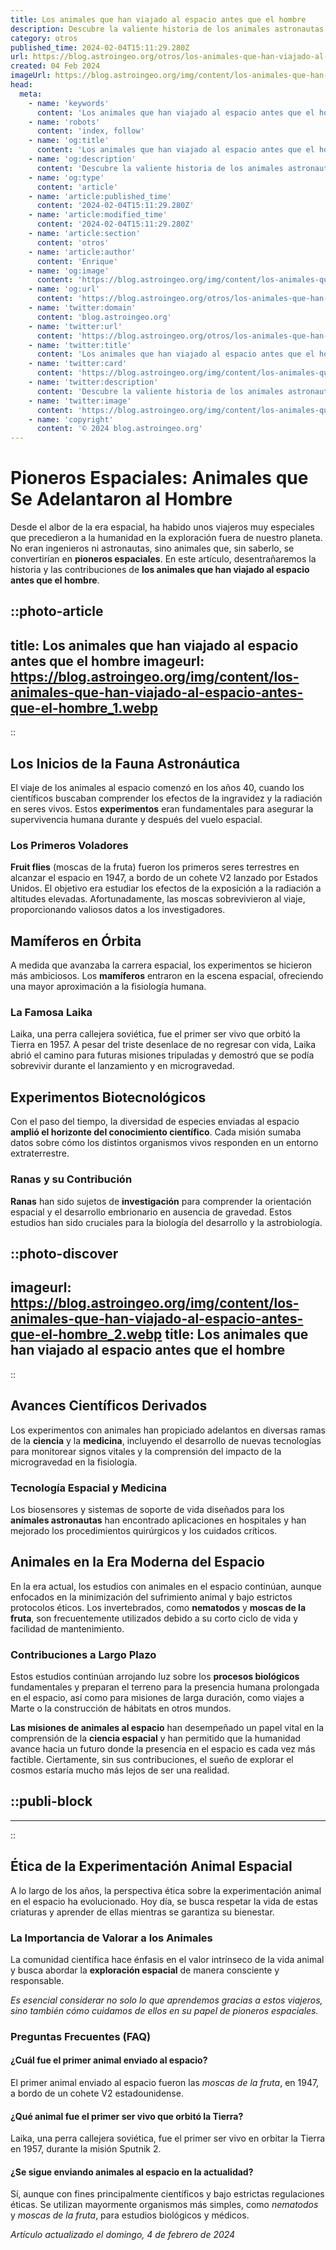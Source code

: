 ```yaml
---
title: Los animales que han viajado al espacio antes que el hombre
description: Descubre la valiente historia de los animales astronautas que abrieron camino en el cosmos antes que nosotros. Un viaje espacial inolvidable.
category: otros
published_time: 2024-02-04T15:11:29.280Z
url: https://blog.astroingeo.org/otros/los-animales-que-han-viajado-al-espacio-antes-que-el-hombre
created: 04 Feb 2024
imageUrl: https://blog.astroingeo.org/img/content/los-animales-que-han-viajado-al-espacio-antes-que-el-hombre_1.webp
head:
  meta:
    - name: 'keywords'
      content: 'Los animales que han viajado al espacio antes que el hombre'
    - name: 'robots'
      content: 'index, follow'
    - name: 'og:title'
      content: 'Los animales que han viajado al espacio antes que el hombre'
    - name: 'og:description'
      content: 'Descubre la valiente historia de los animales astronautas que abrieron camino en el cosmos antes que nosotros. Un viaje espacial inolvidable.'
    - name: 'og:type'
      content: 'article'
    - name: 'article:published_time'
      content: '2024-02-04T15:11:29.280Z'
    - name: 'article:modified_time'
      content: '2024-02-04T15:11:29.280Z'
    - name: 'article:section'
      content: 'otros'
    - name: 'article:author'
      content: 'Enrique'
    - name: 'og:image'
      content: 'https://blog.astroingeo.org/img/content/los-animales-que-han-viajado-al-espacio-antes-que-el-hombre_1.webp'
    - name: 'og:url'
      content: 'https://blog.astroingeo.org/otros/los-animales-que-han-viajado-al-espacio-antes-que-el-hombre'
    - name: 'twitter:domain'
      content: 'blog.astroingeo.org'
    - name: 'twitter:url'
      content: 'https://blog.astroingeo.org/otros/los-animales-que-han-viajado-al-espacio-antes-que-el-hombre'
    - name: 'twitter:title'
      content: 'Los animales que han viajado al espacio antes que el hombre'
    - name: 'twitter:card'
      content: 'https://blog.astroingeo.org/img/content/los-animales-que-han-viajado-al-espacio-antes-que-el-hombre_1.webp'
    - name: 'twitter:description'
      content: 'Descubre la valiente historia de los animales astronautas que abrieron camino en el cosmos antes que nosotros. Un viaje espacial inolvidable.'
    - name: 'twitter:image'
      content: 'https://blog.astroingeo.org/img/content/los-animales-que-han-viajado-al-espacio-antes-que-el-hombre_1.webp'
    - name: 'copyright'
      content: '© 2024 blog.astroingeo.org'
---
```

# Pioneros Espaciales: Animales que Se Adelantaron al Hombre

Desde el albor de la era espacial, ha habido unos viajeros muy especiales que precedieron a la humanidad en la exploración fuera de nuestro planeta. No eran ingenieros ni astronautas, sino animales que, sin saberlo, se convertirían en **pioneros espaciales**. En este artículo, desentrañaremos la historia y las contribuciones de **los animales que han viajado al espacio antes que el hombre**.


::photo-article
---
title: Los animales que han viajado al espacio antes que el hombre
imageurl: https://blog.astroingeo.org/img/content/los-animales-que-han-viajado-al-espacio-antes-que-el-hombre_1.webp
---
::



## Los Inicios de la Fauna Astronáutica

El viaje de los animales al espacio comenzó en los años 40, cuando los científicos buscaban comprender los efectos de la ingravidez y la radiación en seres vivos. Estos **experimentos** eran fundamentales para asegurar la supervivencia humana durante y después del vuelo espacial.

### Los Primeros Voladores

**Fruit flies** (moscas de la fruta) fueron los primeros seres terrestres en alcanzar el espacio en 1947, a bordo de un cohete V2 lanzado por Estados Unidos. El objetivo era estudiar los efectos de la exposición a la radiación a altitudes elevadas. Afortunadamente, las moscas sobrevivieron al viaje, proporcionando valiosos datos a los investigadores.

## Mamíferos en Órbita

A medida que avanzaba la carrera espacial, los experimentos se hicieron más ambiciosos. Los **mamíferos** entraron en la escena espacial, ofreciendo una mayor aproximación a la fisiología humana.

### La Famosa Laika

Laika, una perra callejera soviética, fue el primer ser vivo que orbitó la Tierra en 1957. A pesar del triste desenlace de no regresar con vida, Laika abrió el camino para futuras misiones tripuladas y demostró que se podía sobrevivir durante el lanzamiento y en microgravedad.

## Experimentos Biotecnológicos

Con el paso del tiempo, la diversidad de especies enviadas al espacio **amplió el horizonte del conocimiento científico**. Cada misión sumaba datos sobre cómo los distintos organismos vivos responden en un entorno extraterrestre.

### Ranas y su Contribución

**Ranas** han sido sujetos de **investigación** para comprender la orientación espacial y el desarrollo embrionario en ausencia de gravedad. Estos estudios han sido cruciales para la biología del desarrollo y la astrobiología.


::photo-discover
---
imageurl: https://blog.astroingeo.org/img/content/los-animales-que-han-viajado-al-espacio-antes-que-el-hombre_2.webp
title: Los animales que han viajado al espacio antes que el hombre
---
::



## Avances Científicos Derivados

Los experimentos con animales han propiciado adelantos en diversas ramas de la **ciencia** y la **medicina**, incluyendo el desarrollo de nuevas tecnologías para monitorear signos vitales y la comprensión del impacto de la microgravedad en la fisiología.

### Tecnología Espacial y Medicina

Los biosensores y sistemas de soporte de vida diseñados para los **anímales astronautas** han encontrado aplicaciones en hospitales y han mejorado los procedimientos quirúrgicos y los cuidados críticos.

## Animales en la Era Moderna del Espacio

En la era actual, los estudios con animales en el espacio continúan, aunque enfocados en la minimización del sufrimiento animal y bajo estrictos protocolos éticos. Los invertebrados, como **nematodos** y **moscas de la fruta**, son frecuentemente utilizados debido a su corto ciclo de vida y facilidad de mantenimiento.

### Contribuciones a Largo Plazo

Estos estudios continúan arrojando luz sobre los **procesos biológicos** fundamentales y preparan el terreno para la presencia humana prolongada en el espacio, así como para misiones de larga duración, como viajes a Marte o la construcción de hábitats en otros mundos.

**Las misiones de animales al espacio** han desempeñado un papel vital en la comprensión de la **ciencia espacial** y han permitido que la humanidad avance hacia un futuro donde la presencia en el espacio es cada vez más factible.
Ciertamente, sin sus contribuciones, el sueño de explorar el cosmos estaría mucho más lejos de ser una realidad.


  ::publi-block
  ---
  ---
  ::
  
  

## Ética de la Experimentación Animal Espacial

A lo largo de los años, la perspectiva ética sobre la experimentación animal en el espacio ha evolucionado. Hoy día, se busca respetar la vida de estas criaturas y aprender de ellas mientras se garantiza su bienestar.

### La Importancia de Valorar a los Animales

La comunidad científica hace énfasis en el valor intrínseco de la vida animal y busca abordar la **exploración espacial** de manera consciente y responsable.

_*Es esencial considerar no solo lo que aprendemos gracias a estos viajeros, sino también cómo cuidamos de ellos en su papel de pioneros espaciales.*_

### Preguntas Frecuentes (FAQ)

#### ¿Cuál fue el primer animal enviado al espacio?
El primer animal enviado al espacio fueron las _moscas de la fruta_, en 1947, a bordo de un cohete V2 estadounidense.

#### ¿Qué animal fue el primer ser vivo que orbitó la Tierra?
Laika, una perra callejera soviética, fue el primer ser vivo en orbitar la Tierra en 1957, durante la misión Sputnik 2.

#### ¿Se sigue enviando animales al espacio en la actualidad?
Sí, aunque con fines principalmente científicos y bajo estrictas regulaciones éticas. Se utilizan mayormente organismos más simples, como _nematodos_ y _moscas de la fruta_, para estudios biológicos y médicos.

_Artículo actualizado el domingo, 4 de febrero de 2024_